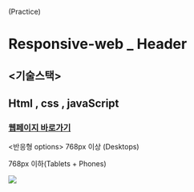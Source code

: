 (Practice)

# Responsive-web _ Header

## <기술스택>
## Html , css , javaScript

### [웹페이지 바로가기](https://wondonghwi.github.io/GitHub_CloneCoding_CSS/)

<반응형 options>
768px 이상 (Desktops)

768px 이하(Tablets + Phones)

![](img/768-.PNG)
